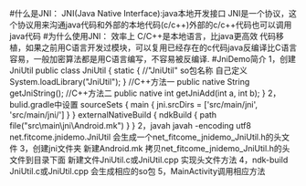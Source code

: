 #什么是JNI：
  JNI(Java Native Interface):java本地开发接口
  JNI是一个协议，这个协议用来沟通java代码和外部的本地代码(c/c++)外部的c/c++代码也可以调用java代码
#为什么使用JNI：
 效率上 C/C++是本地语言，比java更高效
 代码移植，如果之前用C语言开发过模块，可以复用已经存在的c代码java反编译比C语言容易，一般加密算法都是用C语言编写，不容易被反编译.
#JniDemo简介
1，创建JniUtil
public class JniUtil
{
    static
    {
        //"JniUtil" so包名称  自己定义
        System.loadLibrary("JniUtil");
    }
    //C++方法一
    public  native String getJniString();
    //C++方法二
    public  native int getJniAdd(int a, int b);
}
2，bulid.gradle中设置
sourceSets { main { jni.srcDirs = ['src/main/jni', 'src/main/jni/'] } }
    externalNativeBuild {
        ndkBuild {
            path file("src\\main\\jni\\Android.mk")
        }
    }
2，javah javah -encoding utf8 net.fitcome.jnidemo.JniUtil
会生成一个net_fitcome_jnidemo_JniUtil.h的头文件
3，创建jni文件夹 新建Android.mk 拷贝net_fitcome_jnidemo_JniUtil.h的头文件到目录下面
新建文件JniUtil.c或JniUtil.cpp
实现头文件方法
4，ndk-build JniUtil.c或JniUtil.cpp
会生成相应的so包
5，MainActivity调用相应方法

